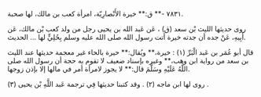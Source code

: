 ٧٨٣١ -** ق:** خيرة الأَنْصارِيّة، امرأة كعب بن مالك، لها صحبة.

روى حديثها الليث بْن سعد (ق) ، عَن عَبد الله بن يحيى رجل من ولد كعب بْن مالك، عَن أَبِيهِ، عَنْ جده أن جدته خيرة أتت رسول الله صلى الله عليه وسلم بِحُلِيٍّ لها ... الحديث.

قال أبو عُمَر بن عَبد الْبَرِّ (١) : خيرة،** ويُقال:** حيرة بالحاء غير معجمة حديثها عند الليث بن سعد من رواية ابن وهب،** وغيره بإسناد ضعيف لا تقوم به حجة أن رسول الله صلى اللَّهُ عَلَيْهِ وسَلَّمَ قال:** لا يجوز لامرأة أمر في مالها إلا بإذن زوجها.

روى لها ابن ماجه (٢) . وقد كتبنا حديثها فِي ترجمة عَبد اللَّهِ بْن يحيى (٣) .